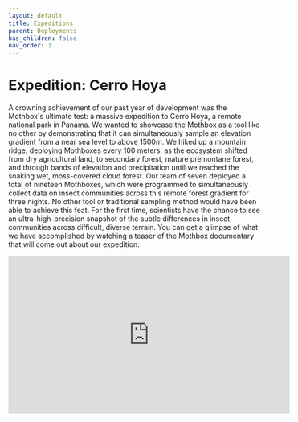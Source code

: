 ```yaml
---
layout: default
title: Expeditions
parent: Deployments
has_children: false
nav_order: 1
---
```


# Expedition: Cerro Hoya
A crowning achievement of our past year of development was the Mothbox's ultimate test: a massive expedition to Cerro Hoya, a remote national park in Panama. We wanted to showcase the Mothbox as a tool like no other by demonstrating that it can simultaneously sample an elevation gradient from a near sea level to above 1500m. We hiked up a mountain ridge, deploying Mothboxes every 100 meters, as the ecosystem shifted from dry agricultural land, to secondary forest, mature premontane forest, and through bands of elevation and precipitation until we reached the soaking wet, moss-covered cloud forest. Our team of seven deployed a total of nineteen Mothboxes, which were programmed to simultaneously collect data on insect communities across this remote forest gradient for three nights. 
No other tool or traditional sampling method would have been able to achieve this feat. For the first time, scientists have the chance to see an ultra-high-precision snapshot of the subtle differences in insect communities across difficult, diverse terrain. You can get a glimpse of what we have accomplished by watching a teaser of the Mothbox documentary that will come out about our expedition:

<iframe width="560" height="315" src="https://www.youtube.com/embed/z1uDDqOvxmk?si=KmqQKmFmVxKatpBm" title="YouTube video player" frameborder="0" allow="accelerometer; autoplay; clipboard-write; encrypted-media; gyroscope; picture-in-picture; web-share" referrerpolicy="strict-origin-when-cross-origin" allowfullscreen></iframe>
